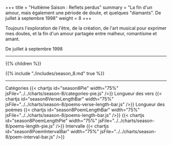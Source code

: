+++
title = "Huitième Saison : Reflets perdus"
summary = "La fin d'un amour, mais également une période de doute, et quelques \"diamants\". De juillet à septembre 1998"
weight = 8
+++

Toujours l'exploration de l'être, de la création, de l'art musical pour exprimer mes doutes, et la fin d'un amour partagée entre malheur, romantisme et amant.

De juillet à septembre 1998

---
{{% children  %}}

{{% include "./includes/season_8.md" true %}}

---
Catégories
{{< chartjs id="season8Pie" width="75%" jsFile="../../charts/season-8/categories-pie.js" />}}
Longueur des vers
{{< chartjs id="season8VerseLengthBar" width="75%" jsFile="../../charts/season-8/poems-verse-length-bar.js" />}}
Longueur des poèmes
{{< chartjs id="season8PoemLengthBar" width="75%" jsFile="../../charts/season-8/poems-length-bar.js" />}}
{{< chartjs id="season8PoemLengthPie" width="75%" jsFile="../../charts/season-8/poems-length-pie.js" />}}
Intervalle
{{< chartjs id="season8PoemIntervalBar" width="75%" jsFile="../../charts/season-8/poem-interval-bar.js" />}}
